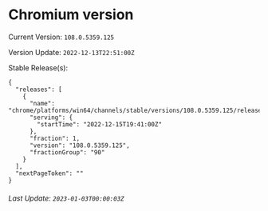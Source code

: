 # Chromium version

Current Version: `108.0.5359.125`

Version Update: `2022-12-13T22:51:00Z`

Stable Release(s):
```
{
  "releases": [
    {
      "name": "chrome/platforms/win64/channels/stable/versions/108.0.5359.125/releases/1671133260",
      "serving": {
        "startTime": "2022-12-15T19:41:00Z"
      },
      "fraction": 1,
      "version": "108.0.5359.125",
      "fractionGroup": "90"
    }
  ],
  "nextPageToken": ""
}
```

###### Last Update: `2023-01-03T00:00:03Z`
        